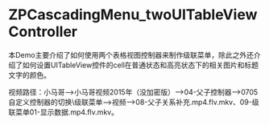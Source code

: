 # ZPCascadingMenu_twoUITableViewController
本Demo主要介绍了如何使用两个表格视图控制器来制作级联菜单，除此之外还介绍了如何设置UITableView控件的cell在普通状态和高亮状态下的相关图片和标题文字的颜色。

视频路径：小马哥——>小马哥视频2015年（没加密版）——>04-父子控制器——>0705自定义控制器的切换\级联菜单——>视频——>08-父子关系补充.mp4.flv.mkv、09-级联菜单01-显示数据.mp4.flv.mkv。
